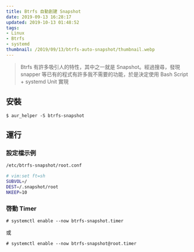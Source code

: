 ```yaml
---
title: Btrfs 自動創建 Snapshot
date: 2019-09-13 16:28:17
updated: 2019-10-13 01:48:52
tags: 
- Linux
- Btrfs
- systemd
thumbnail: /2019/09/13/btrfs-auto-snapshot/thumbnail.webp
---
```


> Btrfs 有許多吸引人的特性，其中之一就是 Snapshot。經過搜尋，發現 snapper 等已有的程式有許多我不需要的功能，於是決定使用 Bash Script + systemd Unit 實現

## 安裝

`$ aur_helper -S btrfs-snapshot`

## 運行

### 設定檔示例

```bash
/etc/btrfs-snapshot/root.conf

# vim:set ft=sh
SUBVOL=/
DEST=/.snapshot/root
NKEEP=10
```

### 啓動 Timer

`# systemctl enable --now btrfs-snapshot.timer`

或

`# systemctl enable --now btrfs-snapshot@root.timer`
